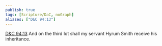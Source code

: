 ```yaml
---
publish: true
tags: [Scripture/DaC, noGraph]
aliases: ["D&C 94:13"]
---
```

[D&C 94:13](https://churchofjesuschrist.org/study/scriptures/dc-testament/dc/94?lang=eng&id=p13#p13) And on the third lot shall my servant Hyrum Smith receive his inheritance.

